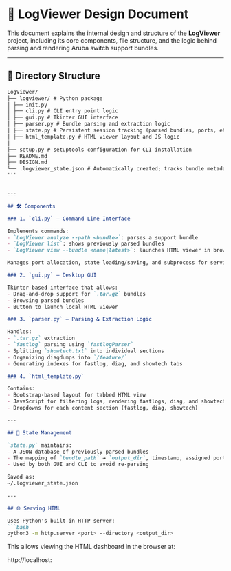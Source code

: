 # 🧩 LogViewer Design Document

This document explains the internal design and structure of the **LogViewer** project, including its core components, file structure, and the logic behind parsing and rendering Aruba switch support bundles.

---

## 📁 Directory Structure

```markdown
LogViewer/
├── logviewer/ # Python package
│ ├── init.py
│ ├── cli.py # CLI entry point logic
│ ├── gui.py # Tkinter GUI interface
│ ├── parser.py # Bundle parsing and extraction logic
│ ├── state.py # Persistent session tracking (parsed bundles, ports, etc.)
│ ├── html_template.py # HTML viewer layout and JS logic
│
├── setup.py # setuptools configuration for CLI installation
├── README.md
├── DESIGN.md
└── .logviewer_state.json # Automatically created; tracks bundle metadata
'''


---

## 🛠️ Components

### 1. `cli.py` – Command Line Interface

Implements commands:
- `LogViewer analyze --path <bundle>`: parses a support bundle
- `LogViewer list`: shows previously parsed bundles
- `LogViewer view --bundle <name|latest>`: launches HTML viewer in browser

Manages port allocation, state loading/saving, and subprocess for serving.

### 2. `gui.py` – Desktop GUI

Tkinter-based interface that allows:
- Drag-and-drop support for `.tar.gz` bundles
- Browsing parsed bundles
- Button to launch local HTML viewer

### 3. `parser.py` – Parsing & Extraction Logic

Handles:
- `.tar.gz` extraction
- `fastlog` parsing using `fastlogParser`
- Splitting `showtech.txt` into individual sections
- Organizing diagdumps into `/feature/`
- Generating indexes for fastlog, diag, and showtech tabs

### 4. `html_template.py`

Contains:
- Bootstrap-based layout for tabbed HTML view
- JavaScript for filtering logs, rendering fastlogs, diag, and showtech
- Dropdowns for each content section (fastlog, diag, showtech)

---

## 🔁 State Management

`state.py` maintains:
- A JSON database of previously parsed bundles
- The mapping of `bundle_path` → `output_dir`, timestamp, assigned port
- Used by both GUI and CLI to avoid re-parsing

Saved as:
~/.logviewer_state.json

---

## 🌐 Serving HTML

Uses Python's built-in HTTP server:
```bash
python3 -m http.server <port> --directory <output_dir>
```
This allows viewing the HTML dashboard in the browser at:

http://localhost:<port>
